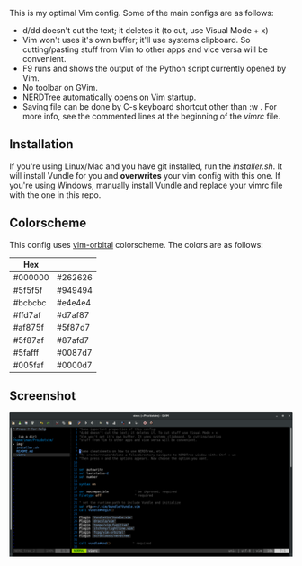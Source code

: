 This is my optimal Vim config. Some of the main configs are as follows: 

* d/dd doesn't cut the text; it deletes it (to cut, use Visual Mode + x)
* Vim won't uses it's own buffer; it'll use systems clipboard. So cutting/pasting stuff from Vim to other apps and vice versa will be convenient.
* F9 runs and shows the output of the Python script currently opened by Vim.
* No toolbar on GVim.
* NERDTree automatically opens on Vim startup.
* Saving file can be done by C-s keyboard shortcut other than :w .
For more info, see the commented lines at the beginning of the *vimrc* file.

## Installation
If you're using Linux/Mac and you have git installed, run the *installer.sh*. It will install Vundle for you and **overwrites** your vim config with this one. If you're using Windows, manually install Vundle and replace your vimrc file with the one in this repo.

## Colorscheme
This config uses [vim-orbital](http://www.github.com/fcpg/vim-orbital) colorscheme. The colors are as follows:

|Hex||
|-------|--------|
|#000000|#262626|
|#5f5f5f|#949494|
|#bcbcbc|#e4e4e4|
|#ffd7af|#d7af87|
|#af875f|#5f87d7|
|#5f87af|#87afd7|
|#5fafff|#0087d7|
|#005faf|#0000d7|

## Screenshot

![](img/screenshot1.png?raw=true)
